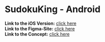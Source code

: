 # SudokuKing - Android

**Link to the iOS Version:** [click here](https://github.com/SevenChords/MobAppDev_SS22)<br/>
**Link to the Figma-Site:** [click here](https://www.figma.com/file/iA2YdaqO1jeHcO0cwzU1Qi/Sudoku-King)<br/>
**Link to the Concept:** [click here](https://github.com/SevenChords/MobAppDev_SS22/wiki/Sudoku-King-Concept)<br/>
